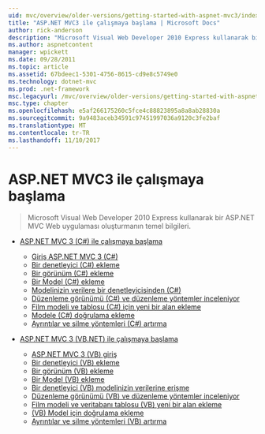 ```yaml
---
uid: mvc/overview/older-versions/getting-started-with-aspnet-mvc3/index
title: "ASP.NET MVC3 ile çalışmaya başlama | Microsoft Docs"
author: rick-anderson
description: "Microsoft Visual Web Developer 2010 Express kullanarak bir ASP.NET MVC Web uygulaması oluşturmanın temel bilgileri."
ms.author: aspnetcontent
manager: wpickett
ms.date: 09/28/2011
ms.topic: article
ms.assetid: 67bdeec1-5301-4756-8615-cd9e8c5749e0
ms.technology: dotnet-mvc
ms.prod: .net-framework
msc.legacyurl: /mvc/overview/older-versions/getting-started-with-aspnet-mvc3
msc.type: chapter
ms.openlocfilehash: e5af266175260c5fce4c88823895a8a8ab28830a
ms.sourcegitcommit: 9a9483aceb34591c97451997036a9120c3fe2baf
ms.translationtype: MT
ms.contentlocale: tr-TR
ms.lasthandoff: 11/10/2017
---
```

<a name="getting-started-with-aspnet-mvc3"></a>ASP.NET MVC3 ile çalışmaya başlama
====================
> Microsoft Visual Web Developer 2010 Express kullanarak bir ASP.NET MVC Web uygulaması oluşturmanın temel bilgileri.


- [ASP.NET MVC 3 (C#) ile çalışmaya başlama](cs/index.md)

    - [Giriş ASP.NET MVC 3 (C#)](cs/intro-to-aspnet-mvc-3.md)
    - [Bir denetleyici (C#) ekleme](cs/adding-a-controller.md)
    - [Bir görünüm (C#) ekleme](cs/adding-a-view.md)
    - [Bir Model (C#) ekleme](cs/adding-a-model.md)
    - [Modelinizin verilere bir denetleyicisinden (C#)](cs/accessing-your-models-data-from-a-controller.md)
    - [Düzenleme görünümü (C#) ve düzenleme yöntemler inceleniyor](cs/examining-the-edit-methods-and-edit-view.md)
    - [Film modeli ve tablosu (C#) için yeni bir alan ekleme](cs/adding-a-new-field.md)
    - [Modele (C#) doğrulama ekleme](cs/adding-validation-to-the-model.md)
    - [Ayrıntılar ve silme yöntemleri (C#) artırma](cs/improving-the-details-and-delete-methods.md)
- [ASP.NET MVC 3 (VB.NET) ile çalışmaya başlama](vb/index.md)

    - [ASP.NET MVC 3 (VB) giriş](vb/intro-to-aspnet-mvc-3.md)
    - [Bir denetleyici (VB) ekleme](vb/adding-a-controller.md)
    - [Bir görünüm (VB) ekleme](vb/adding-a-view.md)
    - [Bir Model (VB) ekleme](vb/adding-a-model.md)
    - [Bir denetleyici (VB) modelinizin verilerine erişme](vb/accessing-your-models-data-from-a-controller.md)
    - [Düzenleme görünümü (VB) ve düzenleme yöntemler inceleniyor](vb/examining-the-edit-methods-and-edit-view.md)
    - [Film modeli ve veritabanı tablosu (VB) yeni bir alan ekleme](vb/adding-a-new-field.md)
    - [(VB) Model için doğrulama ekleme](vb/adding-validation-to-the-model.md)
    - [Ayrıntılar ve silme yöntemleri (VB) artırma](vb/improving-the-details-and-delete-methods.md)
